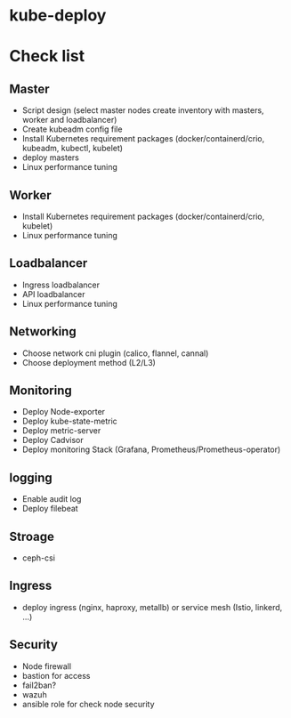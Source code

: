 # kube-deploy

# Check list
## Master
* Script design (select master nodes create inventory with masters, worker and loadbalancer)
* Create kubeadm config file
* Install Kubernetes requirement packages (docker/containerd/crio, kubeadm, kubectl, kubelet)
* deploy masters
* Linux performance tuning

## Worker
* Install Kubernetes requirement packages (docker/containerd/crio, kubelet)
* Linux performance tuning

## Loadbalancer
* Ingress loadbalancer
* API loadbalancer
* Linux performance tuning

## Networking
* Choose network cni plugin (calico, flannel, cannal) 
* Choose deployment method (L2/L3)

## Monitoring
* Deploy Node-exporter
* Deploy kube-state-metric
* Deploy metric-server
* Deploy Cadvisor
* Deploy monitoring Stack (Grafana, Prometheus/Prometheus-operator)

## logging
* Enable audit log
* Deploy filebeat 

## Stroage
* ceph-csi

## Ingress  
* deploy ingress (nginx, haproxy, metallb) or service mesh (Istio, linkerd, ...)

## Security
* Node firewall
* bastion for access 
* fail2ban?
* wazuh
* ansible role for check node security
